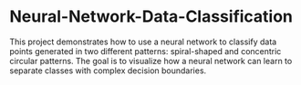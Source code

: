 # Neural-Network-Data-Classification
This project demonstrates how to use a neural network to classify data points generated in two different patterns: spiral-shaped and concentric circular patterns. The goal is to visualize how a neural network can learn to separate classes with complex decision boundaries.
